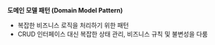 **도메인 모델 패턴 (Domain Model Pattern)**

- 복잡한 비즈니스 로직을 처리하기 위한 패턴
- CRUD 인터페이스 대신 복잡한 상태 관리, 비즈니스 규칙 및 불변성을 다룸
